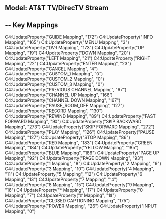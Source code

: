Model:		AT&T TV/DirecTV Stream
-----------------------------
-- Key Mappings
-----------------------------
C4:UpdateProperty("GUIDE Mapping", "172")
C4:UpdateProperty("INFO Mapping", "165")
C4:UpdateProperty("MENU Mapping", "3")
C4:UpdateProperty("DVR Mapping", "173")
C4:UpdateProperty("UP Mapping", "19")
C4:UpdateProperty("DOWN Mapping", "20")
C4:UpdateProperty("LEFT Mapping", "21")
C4:UpdateProperty("RIGHT Mapping", "22")
C4:UpdateProperty("ENTER Mapping", "23")
C4:UpdateProperty("CANCEL Mapping", "4")
C4:UpdateProperty("CUSTOM_1 Mapping", "0")
C4:UpdateProperty("CUSTOM_2 Mapping", "0")
C4:UpdateProperty("CUSTOM_3 Mapping", "0")
C4:UpdateProperty("PREVIOUS CHANNEL Mapping", "67")
C4:UpdateProperty("CHANNEL UP Mapping", "166")
C4:UpdateProperty("CHANNEL DOWN Mapping", "167")
C4:UpdateProperty("PAUSE_ROOM_OFF Mapping", "127")
C4:UpdateProperty("RECORD Mapping", "130")
C4:UpdateProperty("REWIND Mapping", "89")
C4:UpdateProperty("FAST FORWARD Mapping", "90")
C4:UpdateProperty("SKIP BACKWARD Mapping", "273")
C4:UpdateProperty("SKIP FORWARD Mapping", "272")
C4:UpdateProperty("PLAY Mapping", "126")
C4:UpdateProperty("PAUSE Mapping", "127")
C4:UpdateProperty("STOP Mapping", "86")
C4:UpdateProperty("RED Mapping", "183")
C4:UpdateProperty("GREEN Mapping", "184")
C4:UpdateProperty("YELLOW Mapping", "185")
C4:UpdateProperty("BLUE Mapping", "186")
C4:UpdateProperty("PAGE UP Mapping", "92")
C4:UpdateProperty("PAGE DOWN Mapping", "93")
C4:UpdateProperty("1 Mapping", "8")
C4:UpdateProperty("2 Mapping", "9")
C4:UpdateProperty("3 Mapping", "10")
C4:UpdateProperty("4 Mapping", "11")
C4:UpdateProperty("5 Mapping", "12")
C4:UpdateProperty("6 Mapping", "13")
C4:UpdateProperty("7 Mapping", "14")
C4:UpdateProperty("8 Mapping", "15")
C4:UpdateProperty("9 Mapping", "16")
C4:UpdateProperty("* Mapping", "17")
C4:UpdateProperty("0 Mapping", "7")
C4:UpdateProperty("# Mapping", "18")
C4:UpdateProperty("CLOSED CAPTIONING Mapping", "175")
C4:UpdateProperty("POWER Mapping", "26")
C4:UpdateProperty("INPUT Mapping", "0")
